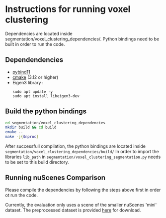 # Instructions for running voxel clustering 
Dependencies are located inside segmentation/voxel_clustering_dependencies/. Python bindings need to be built in order to run the code. 

## Dependendencies 

- [pybind11](https://pybind11.readthedocs.io/en/stable/installing.html)
- [cmake](https://cmake.org/install/) (3.12 or higher)
- Eigen3 library : 
	```
	sudo apt update -y
	sudo apt install libeigen3-dev
	```


## Build the python bindings 

```sh 
cd segmentation/voxel_clustering_dependencies
mkdir build && cd build 
cmake ..
make -j{$nproc}
```

After successfull compilation, the python bindings are located inside ```segmentation/voxel_clustering_dependencies/build/``` 
In order to import the libraries ```lib_path``` in ```segmentation/voxel_clustering_segmentation.py``` needs to be set to this build directory. 

## Running nuScenes Comparison 
Please compile the dependencies by following the steps above first in order ot run the code. 

Currently, the evaluation only uses a scene of the smaller nuScenes 'mini' dataset. 
The preprocessed dataset is provided [here](https://drive.google.com/file/d/1n4jOrY4qFXwFza7kYoJb2OeOr4CWuXhT/view?usp=sharing) for download. 

